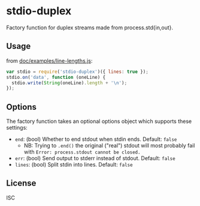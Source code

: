﻿
<!--#echo json="package.json" key="name" underline="=" -->
stdio-duplex
============
<!--/#echo -->

<!--#echo json="package.json" key="description" -->
Factory function for duplex streams made from process.std{in,out}.
<!--/#echo -->


Usage
-----

from [doc/examples/line-lengths.js](doc/examples/line-lengths.js):

<!--#include file="doc/examples/line-lengths.js" start="  //#u" stop="  //#r"
  outdent="  " code="javascript" -->
<!--#verbatim lncnt="6" -->
```javascript
var stdio = require('stdio-duplex')({ lines: true });
stdio.on('data', function (oneLine) {
  stdio.write(String(oneLine).length + '\n');
});
```
<!--/include-->


Options
-------

The factory function takes an optional options object
which supports these settings:

  * `end`: (bool) Whether to end stdout when stdin ends. Default: `false`
    * NB: Trying to `.end()` the original ("real") stdout will most probably
      fail with `Error: process.stdout cannot be closed.`
  * `err`: (bool) Send output to stderr instead of stdout. Default: `false`
  * `lines`: (bool) Split stdin into lines. Default: `false`






<!--#toc stop="scan" -->


License
-------
<!--#echo json="package.json" key=".license" -->
ISC
<!--/#echo -->
